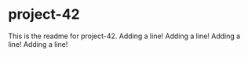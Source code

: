 # project-42

This is the readme for project-42.
Adding a line!
Adding a line!
Adding a line!
Adding a line!

